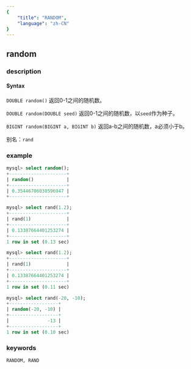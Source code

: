 ```yaml
---
{
    "title": "RANDOM",
    "language": "zh-CN"
}
---
```


<!-- 
Licensed to the Apache Software Foundation (ASF) under one
or more contributor license agreements.  See the NOTICE file
distributed with this work for additional information
regarding copyright ownership.  The ASF licenses this file
to you under the Apache License, Version 2.0 (the
"License"); you may not use this file except in compliance
with the License.  You may obtain a copy of the License at
  http://www.apache.org/licenses/LICENSE-2.0
Unless required by applicable law or agreed to in writing,
software distributed under the License is distributed on an
"AS IS" BASIS, WITHOUT WARRANTIES OR CONDITIONS OF ANY
KIND, either express or implied.  See the License for the
specific language governing permissions and limitations
under the License.
-->

## random

### description
#### Syntax

`DOUBLE random()`
返回0-1之间的随机数。

`DOUBLE random(DOUBLE seed)`
返回0-1之间的随机数，以`seed`作为种子。

`BIGINT random(BIGINT a, BIGINT b)`
返回a-b之间的随机数，a必须小于b。

别名：`rand`

### example

```sql
mysql> select random();
+---------------------+
| random()            |
+---------------------+
| 0.35446706030596947 |
+---------------------+

mysql> select rand(1.2);
+---------------------+
| rand(1)             |
+---------------------+
| 0.13387664401253274 |
+---------------------+
1 row in set (0.13 sec)

mysql> select rand(1.2);
+---------------------+
| rand(1)             |
+---------------------+
| 0.13387664401253274 |
+---------------------+
1 row in set (0.11 sec)

mysql> select rand(-20, -10);
+------------------+
| random(-20, -10) |
+------------------+
|              -13 |
+------------------+
1 row in set (0.10 sec)
```

### keywords
	RANDOM, RAND
